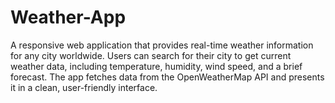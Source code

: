 # Weather-App
A responsive web application that provides real-time weather information for any city worldwide. Users can search for their city to get current weather data, including temperature, humidity, wind speed, and a brief forecast. The app fetches data from the OpenWeatherMap API and presents it in a clean, user-friendly interface.
